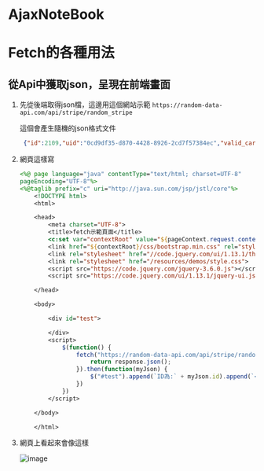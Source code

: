 # AjaxNoteBook

# Fetch的各種用法

## 從Api中獲取json，呈現在前端畫面

 1. 先從後端取得json檔，這邊用這個網站示範
    `https://random-data-api.com/api/stripe/random_stripe`

    這個會產生隨機的json格式文件
    
    ```json
     {"id":2109,"uid":"0cd9df35-d870-4428-8926-2cd7f57384ec","valid_card":"2223003122003222","token":"tok_visa","invalid_card":"4000000000009235","month":"11","year":"2025","ccv":"621","ccv_amex":"6021"}
    ```
 2. 網頁這樣寫
    ```jsp
    <%@ page language="java" contentType="text/html; charset=UTF-8"
	pageEncoding="UTF-8"%>
    <%@taglib prefix="c" uri="http://java.sun.com/jsp/jstl/core"%>
        <!DOCTYPE html>
        <html>

        <head>
            <meta charset="UTF-8">
            <title>fetch示範頁面</title>
            <c:set var="contextRoot" value="${pageContext.request.contextPath}"></c:set>
            <link href="${contextRoot}/css/bootstrap.min.css" rel="stylesheet">
            <link rel="stylesheet" href="//code.jquery.com/ui/1.13.1/themes/base/jquery-ui.css">
            <link rel="stylesheet" href="/resources/demos/style.css">
            <script src="https://code.jquery.com/jquery-3.6.0.js"></script>
            <script src="https://code.jquery.com/ui/1.13.1/jquery-ui.js"></script>

        </head>

        <body>

            <div id="test">

            </div>
            <script>
                $(function() {
                    fetch("https://random-data-api.com/api/stripe/random_stripe").then(function(response) {
                        return response.json();
                    }).then(function(myJson) {
                        $("#test").append(`ID為:` + myJson.id).append(`<br>月份為` + myJson.month)
                    })
                })
            </script>

        </body>

        </html>
    ```
3. 網頁上看起來會像這樣

   ![image](https://user-images.githubusercontent.com/98711945/168445274-f735c105-3add-4477-a0f3-020bc4d27b07.png)



   




